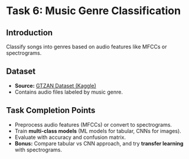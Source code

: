 # Task 6: Music Genre Classification

## Introduction
Classify songs into genres based on audio features like MFCCs or spectrograms.

## Dataset
- **Source:** [GTZAN Dataset (Kaggle)](https://www.kaggle.com/)  
- Contains audio files labeled by music genre.
  
## Task Completion Points
- Preprocess audio features (MFCCs) or convert to spectrograms.  
- Train **multi-class models** (ML models for tabular, CNNs for images).  
- Evaluate with accuracy and confusion matrix.  
- **Bonus:** Compare tabular vs CNN approach, and try **transfer learning** with spectrograms.  

